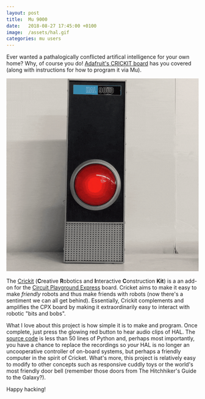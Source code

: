 ```yaml
---
layout: post
title:  Mu 9000 
date:   2018-08-27 17:45:00 +0100
image:  /assets/hal.gif
categories: mu users 
---
```


Ever wanted a pathalogically conflicted artifical intelligence for your own
home? Why, of course you do! [Adafruit's CRICKIT board](https://learn.adafruit.com/hal-9000-replica/updating-with-crickit)
has you covered (along with instructions for how to program it via Mu).

<img src="/assets/hal.gif"/>

The [Crickit](https://www.adafruit.com/product/3093) (**C**reative **R**obotics
and **I**nteractive **C**onstruction **Kit**) is a an add-on for the
[Circuit Playground Express](https://www.adafruit.com/product/3333) board. 
Cricket aims to make it easy to make *friendly* robots and thus make friends
with robots (now there's a sentiment we can all get behind). Essentially,
Crickit complements and amplifies the CPX board by making it extraordinarily
easy to interact with robotic "bits and bobs".

What I love about this project is how simple it is to make and program. Once
complete, just press the glowing red button to hear audio clips of HAL. The
[source code](https://github.com/adafruit/Adafruit_Learning_System_Guides/blob/master/HAL-9000/code.py)
is less than 50 lines of Python and, perhaps most importantly, you have a
chance to replace the recordings so *your* HAL is no longer an uncooperative
controller of on-board systems, but perhaps a friendly computer in the spirit
of Cricket. What's more, this project is relatively easy to modify to other
concepts such as responsive cuddly toys or the world's most friendly door bell
(remember those doors from The Hitchhiker's Guide to the Galaxy?).

Happy hacking!
